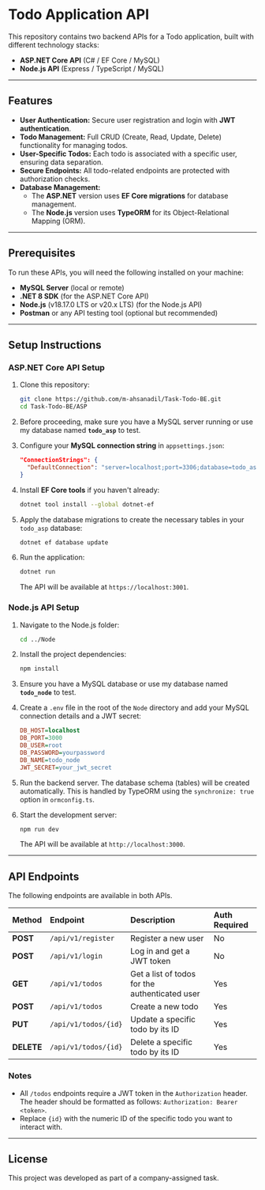 # Todo Application API

This repository contains two backend APIs for a Todo application, built with different technology stacks:

* **ASP.NET Core API** (C# / EF Core / MySQL)
* **Node.js API** (Express / TypeScript / MySQL)

---

## Features

* **User Authentication:** Secure user registration and login with **JWT authentication**.
* **Todo Management:** Full CRUD (Create, Read, Update, Delete) functionality for managing todos.
* **User-Specific Todos:** Each todo is associated with a specific user, ensuring data separation.
* **Secure Endpoints:** All todo-related endpoints are protected with authorization checks.
* **Database Management:**
    * The **ASP.NET** version uses **EF Core migrations** for database management.
    * The **Node.js** version uses **TypeORM** for its Object-Relational Mapping (ORM).

---

## Prerequisites

To run these APIs, you will need the following installed on your machine:

* **MySQL Server** (local or remote)
* **.NET 8 SDK** (for the ASP.NET Core API)
* **Node.js** (v18.17.0 LTS or v20.x LTS) (for the Node.js API)
* **Postman** or any API testing tool (optional but recommended)

---

## Setup Instructions

### ASP.NET Core API Setup

1.  Clone this repository:
    ```bash
    git clone https://github.com/m-ahsanadil/Task-Todo-BE.git
    cd Task-Todo-BE/ASP
    ```

2.  Before proceeding, make sure you have a MySQL server running or use my database named **`todo_asp`** to test.

3.  Configure your **MySQL connection string** in `appsettings.json`:
    ```json
    "ConnectionStrings": {
      "DefaultConnection": "server=localhost;port=3306;database=todo_asp;user=root;password=yourpassword;"
    }
    ```

4.  Install **EF Core tools** if you haven't already:
    ```bash
    dotnet tool install --global dotnet-ef
    ```

5.  Apply the database migrations to create the necessary tables in your `todo_asp` database:
    ```bash
    dotnet ef database update
    ```

6.  Run the application:
    ```bash
    dotnet run
    ```
    The API will be available at `https://localhost:3001`.

### Node.js API Setup

1.  Navigate to the Node.js folder:
    ```bash
    cd ../Node
    ```

2.  Install the project dependencies:
    ```bash
    npm install
    ```

3.  Ensure you have a MySQL database or use my database named **`todo_node`** to test.

4.  Create a `.env` file in the root of the `Node` directory and add your MySQL connection details and a JWT secret:
    ```ini
    DB_HOST=localhost
    DB_PORT=3000
    DB_USER=root
    DB_PASSWORD=yourpassword
    DB_NAME=todo_node
    JWT_SECRET=your_jwt_secret
    ```

5.  Run the backend server. The database schema (tables) will be created automatically. This is handled by TypeORM using the `synchronize: true` option in `ormconfig.ts`.

6.  Start the development server:
    ```bash
    npm run dev
    ```
    The API will be available at `http://localhost:3000`.

---

## API Endpoints

The following endpoints are available in both APIs.

| Method | Endpoint | Description | Auth Required |
| :--- | :--- | :--- | :--- |
| **POST** | `/api/v1/register` | Register a new user | No |
| **POST** | `/api/v1/login` | Log in and get a JWT token | No |
| **GET** | `/api/v1/todos` | Get a list of todos for the authenticated user | Yes |
| **POST** | `/api/v1/todos` | Create a new todo | Yes |
| **PUT** | `/api/v1/todos/{id}` | Update a specific todo by its ID | Yes |
| **DELETE** | `/api/v1/todos/{id}` | Delete a specific todo by its ID | Yes |

### Notes
* All `/todos` endpoints require a JWT token in the `Authorization` header. The header should be formatted as follows: `Authorization: Bearer <token>`.
* Replace `{id}` with the numeric ID of the specific todo you want to interact with.

---

## License

This project was developed as part of a company-assigned task.
